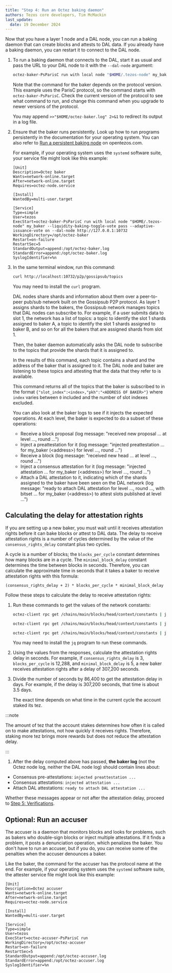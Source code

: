 ```yaml
---
title: "Step 4: Run an Octez baking daemon"
authors: Tezos core developers, Tim McMackin
last_update:
  date: 19 December 2024
---
```


Now that you have a layer 1 node and a DAL node, you can run a baking daemon that can create blocks and attests to DAL data.
If you already have a baking daemon, you can restart it to connect to the DAL node.

1. To run a baking daemon that connects to the DAL, start it as usual and pass the URL to your DAL node to it with the `--dal-node` argument:

   ```bash
   octez-baker-PsParisC run with local node "$HOME/.tezos-node" my_baker --liquidity-baking-toggle-vote pass --adaptive-issuance-vote on --dal-node http://127.0.0.1:10732
   ```

   Note that the command for the baker depends on the protocol version.
   This example uses the ParisC protocol, so the command starts with `octez-baker-PsParisC`.
   Check the current version of the protocol to see what command to run, and change this command when you upgrade to newer versions of the protocol.

   You may append `>>"$HOME/octez-baker.log" 2>&1` to redirect its output in a log file.

1. Ensure that the baker runs persistently.
Look up how to run programs persistently in the documentation for your operating system.
You can also refer to [Run a persistent baking node](https://opentezos.com/node-baking/baking/persistent-baker/) on opentezos.com.

   For example, if your operating system uses the `systemd` software suite, your service file might look like this example:

   ```systemd
   [Unit]
   Description=Octez baker
   Wants=network-online.target
   After=network-online.target
   Requires=octez-node.service

   [Install]
   WantedBy=multi-user.target

   [Service]
   Type=simple
   User=tezos
   ExecStart=octez-baker-PsParisC run with local node "$HOME/.tezos-node" my_baker --liquidity-baking-toggle-vote pass --adaptive-issuance-vote on --dal-node http://127.0.0.1:10732
   WorkingDirectory=/opt/octez-baker
   Restart=on-failure
   RestartSec=5
   StandardOutput=append:/opt/octez-baker.log
   StandardError=append:/opt/octez-baker.log
   SyslogIdentifier=%n
   ```

1. In the same terminal window, run this command:

   ```bash
   curl http://localhost:10732/p2p/gossipsub/topics
   ```

   You may need to install the `curl` program.

   DAL nodes share shards and information about them over a peer-to-peer pub/sub network built on the Gossipsub P2P protocol.
   As layer 1 assigns shards to the bakers, the Gossipsub network manages topics that DAL nodes can subscribe to.
   For example, if a user submits data to slot 1, the network has a list of topics: a topic to identify the slot 1 shards assigned to baker A, a topic to identify the slot 1 shards assigned to baker B, and so on for all the bakers that are assigned shards from slot 1.

   Then, the baker daemon automatically asks the DAL node to subscribe to the topics that provide the shards that it is assigned to.

   In the results of this command, each topic contains a shard and the address of the baker that is assigned to it.
   The DAL node and baker are listening to these topics and attesting that the data that they refer to is available.

   This command returns all of the topics that the baker is subscribed to in the format `{"slot_index":<index>,"pkh":"<ADDRESS OF BAKER>"}` where `index` varies between `0` included and the number of slot indexes excluded.

   You can also look at the baker logs to see if it injects the expected operations. At each level, the baker is expected to do a subset of these operations:

      - Receive a block proposal (log message: "received new proposal ... at level ..., round ...")
      - Inject a preattestation for it (log message: "injected preattestation ... for my_baker (&lt;address&gt;) for level ..., round ...")
      - Receive a block (log message: "received new head ... at level ..., round ...")
      - Inject a consensus attestation for it (log message: "injected attestation ... for my_baker (&lt;address&gt;) for level ..., round ...")
      - Attach a DAL attestation to it, indicating which of the shards assigned to the baker have been seen on the DAL network (log message: "ready to attach DAL attestation for level ..., round ..., with bitset ... for my_baker (&lt;address&gt;) to attest slots published at level ...")

## Calculating the delay for attestation rights

If you are setting up a new baker, you must wait until it receives attestation rights before it can bake blocks or attest to DAL data.
The delay to receive attestation rights is a number of cycles determined by the value of the `consensus_rights_delay` constant plus two cycles.

A cycle is a number of blocks; the `blocks_per_cycle` constant determines how many blocks are in a cycle.
The `minimal_block_delay` constant determines the time between blocks in seconds.
Therefore, you can calculate the approximate time in seconds that it takes a baker to receive attestation rights with this formula:

```
(consensus_rights_delay + 2) * blocks_per_cycle * minimal_block_delay
```

Follow these steps to calculate the delay to receive attestation rights:

1. Run these commands to get the values of the network constants:

   ```bash
   octez-client rpc get /chains/main/blocks/head/context/constants | jq | grep consensus_rights_delay
   ```

   ```bash
   octez-client rpc get /chains/main/blocks/head/context/constants | jq | grep blocks_per_cycle
   ```

   ```bash
   octez-client rpc get /chains/main/blocks/head/context/constants | jq | grep minimal_block_delay
   ```

   You may need to install the `jq` program to run these commands.

1. Using the values from the responses, calculate the attestation rights delay in seconds.
For example, if `consensus_rights_delay` is 3, `blocks_per_cycle` is 12,288, and `minimal_block_delay` is 5, a new baker receives attestation rights after a delay of 307,200 seconds.

1. Divide the number of seconds by 86,400 to get the attestation delay in days.
For example, if the delay is 307,200 seconds, that time is about 3.5 days.

   The exact time depends on what time in the current cycle the account staked its tez.

:::note

The amount of tez that the account stakes determines how often it is called on to make attestations, not how quickly it receives rights.
Therefore, staking more tez brings more rewards but does not reduce the attestation delay.

:::

1. After the delay computed above has passed, **the baker log** (not the Octez node log, neither the DAL node log) should contain lines about:

- Consensus pre-attestations: `injected preattestation ...`
- Consensus attestations: `injected attestation ...`
- Attach DAL attestations: `ready to attach DAL attestation ...`

Whether these messages appear or not after the attestation delay, proceed to [Step 5: Verifications](/tutorials/join-dal-baker/verify-rights).

## Optional: Run an accuser

The accuser is a daemon that monitors blocks and looks for problems, such as bakers who double-sign blocks or inject multiple attestations.
If it finds a problem, it posts a denunciation operation, which penalizes the baker.
You don't have to run an accuser, but if you do, you can receive some of the penalties when the accuser denounces a baker.

Like the baker, the command for the accuser has the protocol name at the end.
For example, if your operating system uses the `systemd` software suite, the attester service file might look like this example:

```systemd
[Unit]
Description=Octez accuser
Wants=network-online.target
After=network-online.target
Requires=octez-node.service

[Install]
WantedBy=multi-user.target

[Service]
Type=simple
User=tezos
ExecStart=octez-accuser-PsParisC run
WorkingDirectory=/opt/octez-accuser
Restart=on-failure
RestartSec=5
StandardOutput=append:/opt/octez-accuser.log
StandardError=append:/opt/octez-accuser.log
SyslogIdentifier=%n
```
